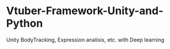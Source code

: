 # Vtuber-Framework-Unity-and-Python
Unity BodyTracking, Expression analisis, etc. with Deep learning
